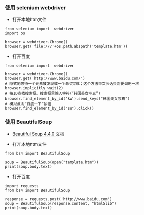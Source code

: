 ### 使用 selenium webdriver
* 打开本地htm文件
```
from selenium import  webdriver
import os

browser = webdriver.Chrome()
browser.get('file:///'+os.path.abspath('template.htm'))
```
* 打开百度
```
from selenium import  webdriver

browser = webdriver.Chrome()
browser.get('http://www.baidu.com/')
# 隐式地等待一个元素被发现或一个命令完成；这个方法每次会话只需要调用一次
browser.implicitly_wait(2)
# 按ID查找搜索框。搜索框里输入字符(“韩国美女写真”)
browser.find_element_by_id('kw').send_keys("韩国美女写真")
# 模拟点击“百度一下”按钮
browser.find_element_by_id("su").click()
```

### 使用 BeautifulSoup
* [Beautiful Soup 4.4.0 文档](https://www.crummy.com/software/BeautifulSoup/bs4/doc.zh/) 

* 打开本地htm文件
```
from bs4 import BeautifulSoup

soup = BeautifulSoup(open("template.htm"))
print(soup.body.text)
```

* 打开百度
```
import requests
from bs4 import BeautifulSoup

response = requests.post('http://www.baidu.com')
soup = BeautifulSoup(response.content, "html5lib")
print(soup.body.text)
```
